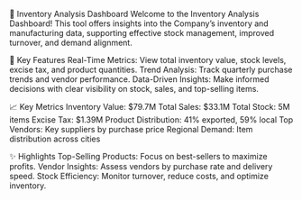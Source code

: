 🏢 Inventory Analysis Dashboard
Welcome to the Inventory Analysis Dashboard! This tool offers insights into the Company’s inventory and manufacturing data, supporting effective stock management, improved turnover, and demand alignment.


🚀 Key Features
Real-Time Metrics: View total inventory value, stock levels, excise tax, and product quantities.
Trend Analysis: Track quarterly purchase trends and vendor performance.
Data-Driven Insights: Make informed decisions with clear visibility on stock, sales, and top-selling items.

📈 Key Metrics 
Inventory Value: $79.7M
Total Sales: $33.1M
Total Stock: 5M items
Excise Tax: $1.39M
Product Distribution: 41% exported, 59% local
Top Vendors: Key suppliers by purchase price
Regional Demand: Item distribution across cities

✨ Highlights
Top-Selling Products: Focus on best-sellers to maximize profits.
Vendor Insights: Assess vendors by purchase rate and delivery speed.
Stock Efficiency: Monitor turnover, reduce costs, and optimize inventory.
